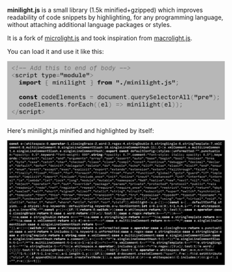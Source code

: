 **minilight.js** is a small library (1.5k minified+gzipped) which improves
readability of code snippets by highlighting, for any programming
language, without attaching additional language packages or styles.

It is a fork of [microlight.js](https://github.com/asvd/microlight)
and took inspiration from [macrolight.js](https://github.com/xyzshantaram/macrolight).

You can load it and use it like this:

![example usage](./example-usage.png)

Here's minilight.js minified and highlighted by itself:

![example minified](./example-minified.png)
